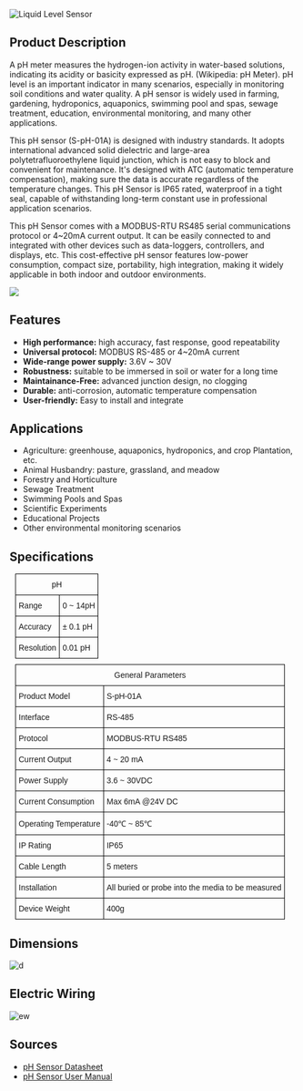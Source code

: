 ![Liquid Level Sensor](https://files.seeedstudio.com/wiki/Industrial_Grade_ph_Sensor/Image/101990666_2.png)

## Product Description
A pH meter measures the hydrogen-ion activity in water-based solutions, indicating its acidity or basicity expressed as pH. (Wikipedia: pH Meter). pH level is an important indicator in many scenarios, especially in monitoring soil conditions and water quality. A pH sensor is widely used in farming, gardening, hydroponics, aquaponics, swimming pool and spas, sewage treatment, education, environmental monitoring, and many other applications.

 
This pH sensor (S-pH-01A) is designed with industry standards. It adopts international advanced solid dielectric and large-area polytetrafluoroethylene liquid junction, which is not easy to block and convenient for maintenance. It's designed with ATC (automatic temperature compensation), making sure the data is accurate regardless of the temperature changes. This pH Sensor is IP65 rated, waterproof in a tight seal, capable of withstanding long-term constant use in professional application scenarios.

 
This pH Sensor comes with a MODBUS-RTU RS485 serial communications protocol or 4~20mA current output. It can be easily connected to and integrated with other devices such as data-loggers, controllers, and displays, etc. This cost-effective pH sensor features low-power consumption, compact size, portability, high integration, making it widely applicable in both indoor and outdoor environments.

[![](https://files.seeedstudio.com/wiki/Seeed-WiKi/docs/images/300px-Get_One_Now_Banner-ragular.png)](https://www.seeedstudio.com/RS485-pH-Sensor-S-pH-01A-p-4632.html)



## Features

* **High performance:** high accuracy, fast response, good repeatability
* **Universal protocol:** MODBUS RS-485 or 4~20mA current
* **Wide-range power supply:** 3.6V ~ 30V
* **Robustness:** suitable to be immersed in soil or water for a long time
* **Maintainance-Free:** advanced junction design, no clogging
* **Durable:** anti-corrosion, automatic temperature compensation
* **User-friendly:** Easy to install and integrate


## Applications

* Agriculture: greenhouse, aquaponics, hydroponics, and crop Plantation, etc.
* Animal Husbandry: pasture, grassland, and meadow
* Forestry and Horticulture
* Sewage Treatment
* Swimming Pools and Spas
* Scientific Experiments
* Educational Projects
* Other environmental monitoring scenarios 


## Specifications
<style type="text/css">
.tg  {border-collapse:collapse;border-spacing:0;margin:10px}
.tg td{border-color:black;border-style:solid;border-width:1px;font-family:Arial, sans-serif;font-size:14px;
  overflow:hidden;padding:10px 5px;word-break:normal;}
.tg th{border-color:black;border-style:solid;border-width:1px;font-family:Arial, sans-serif;font-size:14px;
  font-weight:normal;overflow:hidden;padding:10px 5px;word-break:normal;}
.tg .tg-2fdn{border-color:#9b9b9b;text-align:left;vertical-align:top}
.tg .tg-e2cz{background-color:#9b9b9b;border-color:#9b9b9b;color:#ffffff;text-align:left;vertical-align:top}
</style>
<table class="tg" data-data-style="undefined;table-layout: fixed; width: 677px;"><colgroup><col data-data-style="width: 223px;" /><col data-data-style="width: 454px;" /></colgroup>
<tbody>
<tr><th class="tg-luhj" colspan="2">pH</th></tr>
<tr>
<td class="tg-vkfu">Range</td>
<td class="tg-vkfu">0 ~ 14pH</td>
</tr>
<tr>
<td class="tg-vkfu">Accuracy</td>
<td class="tg-vkfu">± 0.1 pH</td>
</tr>
<tr>
<td class="tg-vkfu">Resolution</td>
<td class="tg-vkfu">0.01 pH</td>
</tr>
</tbody>
</table>
</div>
<div>
<table class="tg" data-data-style="undefined;table-layout: fixed; width: 677px;"><colgroup><col data-data-style="width: 223px;" /><col data-data-style="width: 454px;" /></colgroup>
<tbody>
<tr><th class="tg-luhj" colspan="2">General Parameters</th></tr>
<tr>
<td class="tg-vkfu"><span data-data-style="font-size: small;">Product Model</span></td>
<td class="tg-vkfu">S-pH-01A</td>
</tr>
<tr>
<td class="tg-vkfu">Interface</td>
<td class="tg-vkfu">RS-485</td>
</tr>
<tr>
<td class="tg-vkfu">Protocol</td>
<td class="tg-vkfu">MODBUS-RTU RS485</td>
</tr>
<tr>
<td class="tg-vkfu">Current Output</td>
<td class="tg-vkfu">4 ~ 20 mA</td>
</tr>
<tr>
<td class="tg-vkfu">Power Supply</td>
<td class="tg-vkfu">3.6 ~ 30VDC</td>
</tr>
<tr>
<td class="tg-vkfu">Current Consumption</td>
<td class="tg-vkfu">Max 6mA @24V DC</td>
</tr>
<tr>
<td class="tg-vkfu">Operating Temperature</td>
<td class="tg-vkfu">-40℃ ~ 85℃</td>
</tr>
<tr>
<td class="tg-vkfu">IP Rating</td>
<td class="tg-vkfu">IP65</td>
</tr>
<tr>
<td class="tg-vkfu">Cable Length</td>
<td class="tg-vkfu">5 meters</td>
</tr>
<tr>
<td class="tg-vkfu">Installation</td>
<td class="tg-vkfu">All buried or probe into the media to be measured</td>
</tr>
<tr>
<td class="tg-vkfu">Device Weight</td>
<td class="tg-vkfu">400g</td>
</tr>
</tbody>
</table>

## Dimensions

![d](https://files.seeedstudio.com/wiki/Industrial_Grade_ph_Sensor/Image/Probe_Dimensions.png)

## Electric Wiring

![ew](https://files.seeedstudio.com/wiki/Industrial_Grade_ph_Sensor/Image/Wiring_Diagram.jpg)

## Sources

* [pH Sensor Datasheet](https://files.seeedstudio.com/wiki/Industrial_Grade_ph_Sensor/RS485&4-20mACurrentpHSensor(S-pH-01)-Datasheet.pdf)
* [pH Sensor User Manual](https://files.seeedstudio.com/wiki/Industrial_Grade_ph_Sensor/RS485&4-20mACurrentpHSensorUserManual-S-pH-01.pdf)